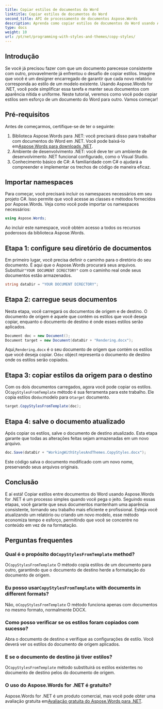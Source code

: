 ```yaml
---
title: Copiar estilos de documentos do Word
linktitle: Copiar estilos de documentos do Word
second_title: API de processamento de documentos Aspose.Words
description: Aprenda como copiar estilos de documentos do Word usando Aspose.Words for .NET. Siga nosso guia passo a passo para garantir uma formatação consistente de documentos sem esforço.
type: docs
weight: 10
url: /pt/net/programming-with-styles-and-themes/copy-styles/
---
```

## Introdução

Se você já precisou fazer com que um documento parecesse consistente com outro, provavelmente já enfrentou o desafio de copiar estilos. Imagine que você é um designer encarregado de garantir que cada novo relatório corresponda ao estilo de um modelo existente. Usando Aspose.Words for .NET, você pode simplificar essa tarefa e manter seus documentos com aparência nítida e uniforme. Neste tutorial, veremos como você pode copiar estilos sem esforço de um documento do Word para outro. Vamos começar!

## Pré-requisitos

Antes de começarmos, certifique-se de ter o seguinte:

1.  Biblioteca Aspose.Words para .NET: você precisará disso para trabalhar com documentos do Word em .NET. Você pode baixá-lo em[Aspose.Words para downloads .NET](https://releases.aspose.com/words/net/).
2. Ambiente de desenvolvimento .NET: você deve ter um ambiente de desenvolvimento .NET funcional configurado, como o Visual Studio.
3. Conhecimento básico de C#: A familiaridade com C# o ajudará a compreender e implementar os trechos de código de maneira eficaz.

## Importar namespaces

Para começar, você precisará incluir os namespaces necessários em seu projeto C#. Isso permite que você acesse as classes e métodos fornecidos por Aspose.Words. Veja como você pode importar os namespaces necessários:

```csharp
using Aspose.Words;
```

Ao incluir este namespace, você obtém acesso a todos os recursos poderosos da biblioteca Aspose.Words.

## Etapa 1: configure seu diretório de documentos

 Em primeiro lugar, você precisa definir o caminho para o diretório do seu documento. É aqui que o Aspose.Words procurará seus arquivos. Substituir`"YOUR DOCUMENT DIRECTORY"` com o caminho real onde seus documentos estão armazenados.

```csharp
string dataDir = "YOUR DOCUMENT DIRECTORY";
```

## Etapa 2: carregue seus documentos

Nesta etapa, você carregará os documentos de origem e de destino. O documento de origem é aquele que contém os estilos que você deseja copiar, enquanto o documento de destino é onde esses estilos serão aplicados. 

```csharp
Document doc = new Document();
Document target = new Document(dataDir + "Rendering.docx");
```

 Aqui,`Rendering.docx` é o seu documento de origem que contém os estilos que você deseja copiar. O`doc` object representa o documento de destino onde os estilos serão copiados.

## Etapa 3: copiar estilos da origem para o destino

 Com os dois documentos carregados, agora você pode copiar os estilos. O`CopyStylesFromTemplate` método é sua ferramenta para este trabalho. Ele copia estilos do`doc`modelo para o`target` documento.

```csharp
target.CopyStylesFromTemplate(doc);
```

## Etapa 4: salve o documento atualizado

Após copiar os estilos, salve o documento de destino atualizado. Esta etapa garante que todas as alterações feitas sejam armazenadas em um novo arquivo.

```csharp
doc.Save(dataDir + "WorkingWithStylesAndThemes.CopyStyles.docx");
```

Este código salva o documento modificado com um novo nome, preservando seus arquivos originais.

## Conclusão

E aí está! Copiar estilos entre documentos do Word usando Aspose.Words for .NET é um processo simples quando você pega o jeito. Seguindo essas etapas, você garante que seus documentos mantenham uma aparência consistente, tornando seu trabalho mais eficiente e profissional. Esteja você atualizando um relatório ou criando um novo modelo, esse método economiza tempo e esforço, permitindo que você se concentre no conteúdo em vez de na formatação.

## Perguntas frequentes

###  Qual é o propósito do`CopyStylesFromTemplate` method?  
 O`CopyStylesFromTemplate` O método copia estilos de um documento para outro, garantindo que o documento de destino herde a formatação do documento de origem.

###  Eu posso usar`CopyStylesFromTemplate` with documents in different formats?  
 Não, o`CopyStylesFromTemplate` O método funciona apenas com documentos no mesmo formato, normalmente DOCX.

### Como posso verificar se os estilos foram copiados com sucesso?  
Abra o documento de destino e verifique as configurações de estilo. Você deverá ver os estilos do documento de origem aplicados.

### E se o documento de destino já tiver estilos?  
 O`CopyStylesFromTemplate` método substituirá os estilos existentes no documento de destino pelos do documento de origem.

### O uso do Aspose.Words for .NET é gratuito?  
 Aspose.Words for .NET é um produto comercial, mas você pode obter uma avaliação gratuita em[Avaliação gratuita do Aspose.Words para .NET](https://releases.aspose.com/).
